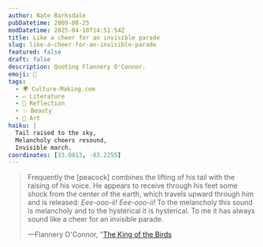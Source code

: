 ```yaml
---
author: Nate Barksdale
pubDatetime: 2009-08-25
modDatetime: 2025-04-10T14:51:54Z
title: Like a cheer for an invisible parade
slug: like-a-cheer-for-an-invisible-parade
featured: false
draft: false
description: Quoting Flannery O'Connor.
emoji: 🦚
tags:
  - 🌍 Culture-Making.com
  - ✍️ Literature
  - 🌅 Reflection
  - ✨ Beauty
  - 🎨 Art
haiku: |
  Tail raised to the sky,  
  Melancholy cheers resound,  
  Invisible march.
coordinates: [33.0813, -83.2255]
---
```


> Frequently the [peacock] combines the lifting of his tail with the raising of his voice. He appears to receive through his feet some shock from the center of the earth, which travels upward through him and is released: _Eee-ooo-ii! Eee-ooo-ii!_ To the melancholy this sound is melancholy and to the hysterical it is hysterical. To me it has always sound like a cheer for an invisible parade.
>
> —Flannery O'Connor, "[The King of the Birds](https://www.google.com/search?q=%22The%20King%20of%20the%20Birds%22%20amazon.com)
